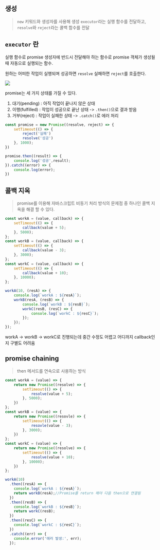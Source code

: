 
## 생성
> `new` 키워드와 생성자를 사용해 생성
> `executor`라는 실행 함수를 전달하고, `resolve`와 `reject`라는 콜백 함수를 전달

## `executor` 란
실행 함수로 promise 생성자에 반드시 전달해야 하는 함수로 promise 객체가 생성될 때 자동으로 실행되는 함수.

원하는 어떠한 작업이 실행되며 성공하면 `resolve` 실패하면 `reject`를 호출한다. 

![](https://i.imgur.com/22lbroE.png)

promise는 세 가지 상태를 가질 수 있다.
1. 대기(pending) : 아직 작업이 끝나지 않은 상태
2. 이행(fulfilled) : 작업이 성공으로 끝난 상태 -> `.then()`으로 결과 받음
3. 거부(reject) : 작업이 실패한 상태 -> `.catch()`로 에러 처리

```js
const promise = new Promise((resolve, reject) => {
    setTimeout(() => {
        reject('실패')
        resolve('성공')
    }, 1000);
})

promise.then((result) => {
    console.log('성공',result);
}).catch((error) => {
    console.log(error);
})
```

## 콜백 지옥
> promise를 이용해 자바스크립트 비동기 처리 방식의 문제점 중 하나인 콜백 지옥을 해결 할 수 있다.

```js
const workA = (value, callback) => {
    setTimeout(() => {
        callback(value + 5);
    }, 5000);
};
const workB = (value, callback) => {
    setTimeout(() => {
        callback(value - 3);
    }, 3000);
};
const workC = (value, callback) => {
    setTimeout(() => {
        callback(value + 10);
    }, 10000);
};

workA(10, (resA) => {
    console.log(`workA : ${resA}`);
    workB(resA, (resB) => {
        console.log(`workB : ${resB}`);
        workC(resB, (resC) => {
            console.log(`workC : ${resC}`);
        });
    });
});
```

workA -> workB -> workC로 진행되는데 중간 수정도 어렵고 어디까지 callback인지 구별도 어려움

## promise chaining
> then 메서드를 연속으로 사용하는 방식


```js
const workA = (value) => {
    return new Promise((resolve) => {
        setTimeout(() => {
            resolve(value + 5);
        }, 5000);
    })
};
const workB = (value) => {
    return new Promise((resovle) => {
        setTimeout(() => {
            resovle(value - 3);
        }, 3000);
    })
};
const workC = (value) => {
    return new Promise((resolve) => {
        setTimeout(() => {
            resolve(value + 10);
        }, 10000);
    })
};

workA(10)
  .then((resA) => {
    console.log(`workA : ${resA}`);
    return workB(resA);//Promise를 return 해야 다음 then으로 연결됨
  })
  .then((resB) => {
    console.log(`workB : ${resB}`);
    return workC(resB);
  })
  .then((resC) => {
    console.log(`workC : ${resC}`);
  })
  .catch((err) => {
    console.error('에러 발생:', err);
  });

```